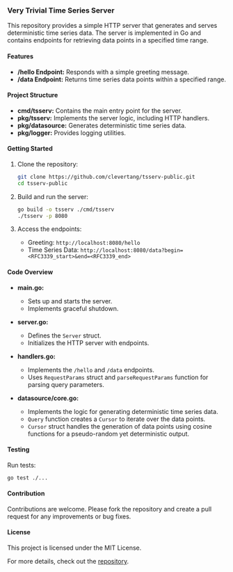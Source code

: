 ### Very Trivial Time Series Server

This repository provides a simple HTTP server that generates and serves deterministic time series data. The server is
implemented in Go and contains endpoints for retrieving data points in a specified time range.

#### Features

- **/hello Endpoint:** Responds with a simple greeting message.
- **/data Endpoint:** Returns time series data points within a specified range.

#### Project Structure

- **cmd/tsserv:** Contains the main entry point for the server.
- **pkg/tsserv:** Implements the server logic, including HTTP handlers.
- **pkg/datasource:** Generates deterministic time series data.
- **pkg/logger:** Provides logging utilities.

#### Getting Started

1. Clone the repository:
   ```sh
   git clone https://github.com/clevertang/tsserv-public.git
   cd tsserv-public
   ```

2. Build and run the server:
   ```sh
   go build -o tsserv ./cmd/tsserv
   ./tsserv -p 8080
   ```

3. Access the endpoints:
    - Greeting: `http://localhost:8080/hello`
    - Time Series Data: `http://localhost:8080/data?begin=<RFC3339_start>&end=<RFC3339_end>`

#### Code Overview

- **main.go:**
    - Sets up and starts the server.
    - Implements graceful shutdown.

- **server.go:**
    - Defines the `Server` struct.
    - Initializes the HTTP server with endpoints.

- **handlers.go:**
    - Implements the `/hello` and `/data` endpoints.
    - Uses `RequestParams` struct and `parseRequestParams` function for parsing query parameters.

- **datasource/core.go:**
    - Implements the logic for generating deterministic time series data.
    - `Query` function creates a `Cursor` to iterate over the data points.
    - `Cursor` struct handles the generation of data points using cosine functions for a pseudo-random yet deterministic
      output.

#### Testing

Run tests:

   ```sh
   go test ./...
   ```

#### Contribution

Contributions are welcome. Please fork the repository and create a pull request for any improvements or bug fixes.

#### License

This project is licensed under the MIT License.

For more details, check out the [repository](https://github.com/clevertang/tsserv-public).